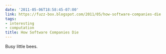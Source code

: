 ```yaml
---
date: '2011-05-06T18:58:45-07:00'
link: https://fuzz-box.blogspot.com/2011/05/how-software-companies-die.html
tags:
- interesting
- computation
title: How Software Companies Die
---
```


Busy little bees.
